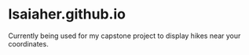 # Isaiaher.github.io

Currently being used for my capstone project to display hikes near your coordinates.
